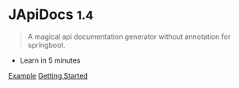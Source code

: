 # JApiDocs <small>1.4</small>

> A magical api documentation generator without annotation for springboot.

- Learn in 5 minutes

[Example](https://japidocs.agilestudio.cn/demo-en/V2.0/index.html)
[Getting Started](/?id=getting-started)